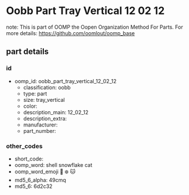 # Oobb Part Tray Vertical 12 02 12  

note: This is part of OOMP the Oopen Organization Method For Parts. For more details: https://github.com/oomlout/oomp_base

##  part details





### id
* oomp_id: oobb_part_tray_vertical_12_02_12
  * classification: oobb
  * type: part
  * size: tray_vertical
  * color: 
  * description_main: 12_02_12
  * description_extra: 
  * manufacturer: 
  * part_number: 

### other_codes
* short_code: 
* oomp_word: shell snowflake cat
* oomp_word_emoji :shell: :snowflake: :cat:
* md5_6_alpha: 49cmq
* md5_6: 6d2c32